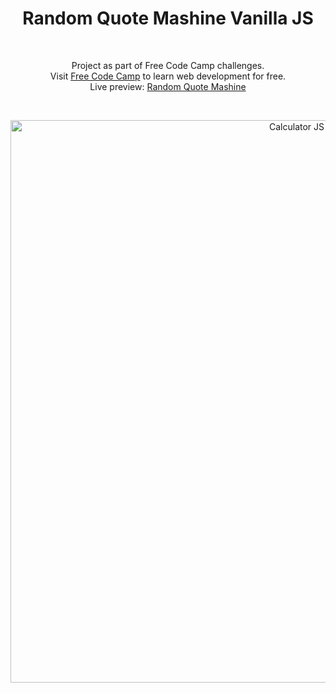 <h1 align="center">Random Quote Mashine Vanilla JS</h1><br>
<p align="center">Project as part of  Free Code Camp challenges.<br>
Visit <a href="https://www.freecodecamp.com">Free Code Camp</a> to learn web development for free.<br>
Live preview: <a href="https://themalni.github.io/random-quote-mashine/">Random Quote Mashine</a></p><br>

<p align="center">
<img src="https://cloud.githubusercontent.com/assets/12295765/21656936/847e3880-d2c0-11e6-8235-122258b87651.png" width="900"  alt="Calculator JS">
</p>
